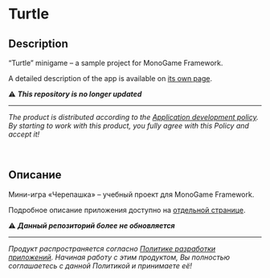 # Turtle

## Description

“Turtle” minigame – a sample project for MonoGame Framework.

A detailed description of the app is available on [its own page](https://adslbarxatov.github.io/Turtle).

:warning: ***This repository is no longer updated***

---

*The product is distributed according to the [Application development policy](https://adslbarxatov.github.io/ADP).
By starting to work with this product, you fully agree with this Policy and accept it!*

&nbsp;



## Описание

Мини-игра «Черепашка» – учебный проект для MonoGame Framework.

Подробное описание приложения доступно на [отдельной странице](https://adslbarxatov.github.io/Turtle/ru).

:warning: ***Данный репозиторий более не обновляется***

---

*Продукт распространяется согласно [Политике разработки приложений](https://adslbarxatov.github.io/ADP/ru).
Начиная работу с этим продуктом, Вы полностью соглашаетесь с данной Политикой и принимаете её!*

